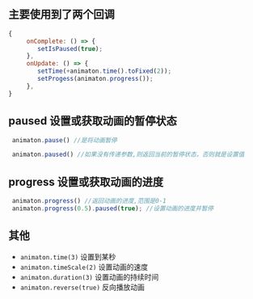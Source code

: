 ## 主要使用到了两个回调
```js
{
     onComplete: () => {
        setIsPaused(true);
     },
     onUpdate: () => {
        setTime(+animaton.time().toFixed(2));
        setProgess(animaton.progress());
     },
}
``` 
 

## paused 设置或获取动画的暂停状态
```js
 animaton.pause() //是将动画暂停

 animaton.paused() //如果没有传递参数,则返回当前的暂停状态，否则就是设置值
```

## progress 设置或获取动画的进度
```js
 animaton.progress() //返回动画的进度,范围是0-1
 animaton.progress(0.5).paused(true); //设置动画的进度并暂停
```

## 其他
- `animaton.time(3)` 设置到某秒
- `animaton.timeScale(2)` 设置动画的速度
- `animaton.duration(3)` 设置动画的持续时间
- `animaton.reverse(true)` 反向播放动画
 